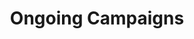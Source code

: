 ---
title: Ongoing Campaigns
ongoing_campaigns_page:
  campaigns:
    title: Ongoing ACCE Campaigns
    intro_p1: At the Alliance for CancerCare Equity (ACCE), we are committed to ensuring that no one is denied cancer treatment because of financial hardship. Every month, we support patients in Ghana and Canada—covering treatment costs, medications, and transportation. But the need is great, and the costs keep rising.
    intro_p2: That’s why, from time to time, we launch special fundraising campaigns. These campaigns help us respond to urgent cases, expand our support to more patients, and sustain ongoing treatments.
    intro_p3: Each campaign is a call to action—a chance for our community to step in and give hope where it's needed most. Every dollar you give directly impacts a life.
    intro_p4: Together, we can close the gap in cancer care and bring healing within reach.
    campaigns_title: Our Campaigns
    campaigns_intro: Below are our ongoing campaigns. We invite you to share them with your friends, family, and social media circles—together, we can reach more hearts and help more lives. Click on the images below for more information.
    campaign_items:
      - name: Unfunded Cancer Drugs in Canada
        description: Make a Difference. Help Us To Pay For Unfunded Cancer Drugs in Canada.
        subtitle: Save Baby Ariel
        href: /Ongoing_Campaigns/Make_a_difference.pdf
        imageUrl: /Ongoing_Campaigns/Baby_Ariel.jpg
        external: true
      - name: Fighting Cancer in Ghana
        description: Transforming Lives. Fighting Cancer with Compassion and Empathy in Ghana.
        subtitle: Support Josh's Fight
        href: /Ongoing_Campaigns/Transforming_Lives.pdf
        imageUrl: /Ongoing_Campaigns/Josh.jpg
        external: true
  cta:
    title: Read More About Our Campaigns
    button1_text: Transforming Lives
    button1_href: /Ongoing_Campaigns/Transforming_Lives.pdf
    button2_text: Unfunded Cancer Drugs
    button2_href: /Ongoing_Campaigns/Make_a_difference.pdf
---